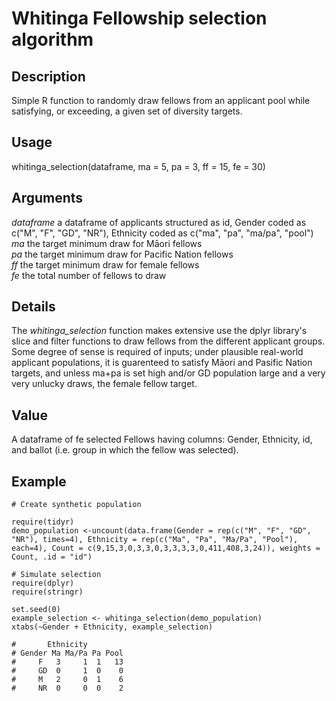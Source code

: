 # Whitinga Fellowship selection algorithm

## Description

Simple R function to randomly draw fellows from an applicant pool while satisfying, or exceeding, a given set of diversity targets.

## Usage

whitinga_selection(dataframe, ma = 5, pa = 3, ff = 15, fe = 30)

## Arguments

*dataframe* a dataframe of applicants structured as id, Gender coded as c("M", "F", "GD", "NR"), Ethnicity coded as c("ma", "pa", "ma/pa", "pool")  
*ma*        the target minimum draw for Māori fellows  
*pa*        the target minimum draw for Pacific Nation fellows  
*ff*        the target minimum draw for female fellows  
*fe*        the total number of fellows to draw

## Details

The *whitinga_selection* function makes extensive use the dplyr library's slice and filter functions to draw fellows from the different applicant groups.  
Some degree of sense is required of inputs; under plausible real-world applicant populations, it is guarenteed to satisfy Māori and Pasific Nation targets, and unless ma+pa is set high and/or GD population large and a very very unlucky draws, the female fellow target.  

## Value

A dataframe of fe selected Fellows having columns: Gender, Ethnicity, id, and ballot (i.e. group in which the fellow was selected).

## Example

    # Create synthetic population
    
    require(tidyr)
    demo_population <-uncount(data.frame(Gender = rep(c("M", "F", "GD", "NR"), times=4), Ethnicity = rep(c("Ma", "Pa", "Ma/Pa", "Pool"), each=4), Count = c(9,15,3,0,3,3,0,3,3,3,3,0,411,408,3,24)), weights = Count, .id = "id")
    
    # Simulate selection
    require(dplyr)
    require(stringr)
    
    set.seed(0)
    example_selection <- whitinga_selection(demo_population)
    xtabs(~Gender + Ethnicity, example_selection)
    
    #       Ethnicity
    # Gender Ma Ma/Pa Pa Pool
    #     F   3     1  1   13
    #     GD  0     1  0    0
    #     M   2     0  1    6
    #     NR  0     0  0    2
